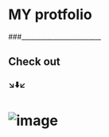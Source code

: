 #  MY protfolio
###_________________________
## Check out
### ↘️⬇️↙️
# ![image](https://github.com/Subhajyoti007/protfolio/assets/76253299/26beb108-a212-4d69-8db1-7fb9f92b175c)

